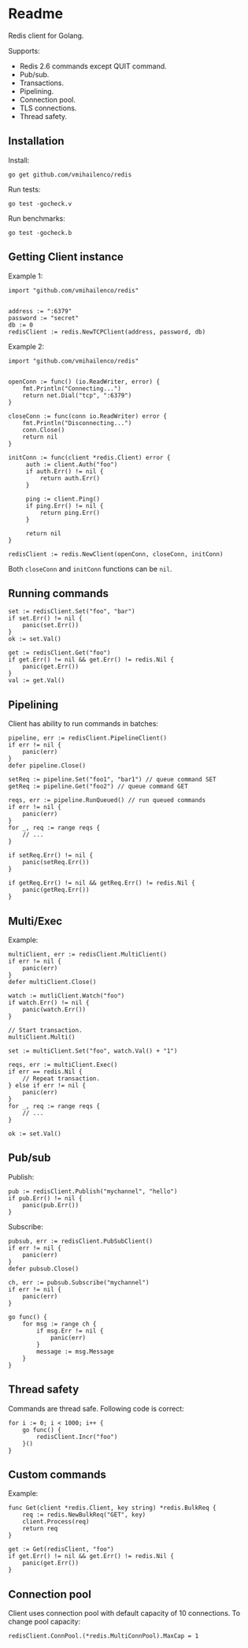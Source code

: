 Readme
======

Redis client for Golang.

Supports:

- Redis 2.6 commands except QUIT command.
- Pub/sub.
- Transactions.
- Pipelining.
- Connection pool.
- TLS connections.
- Thread safety.

Installation
------------

Install:

    go get github.com/vmihailenco/redis

Run tests:

    go test -gocheck.v

Run benchmarks:

    go test -gocheck.b

Getting Client instance
-----------------------

Example 1:

    import "github.com/vmihailenco/redis"


    address := ":6379"
    password := "secret"
    db := 0
    redisClient := redis.NewTCPClient(address, password, db)

Example 2:

    import "github.com/vmihailenco/redis"


    openConn := func() (io.ReadWriter, error) {
        fmt.Println("Connecting...")
        return net.Dial("tcp", ":6379")
    }

    closeConn := func(conn io.ReadWriter) error {
        fmt.Println("Disconnecting...")
        conn.Close()
        return nil
    }

    initConn := func(client *redis.Client) error {
         auth := client.Auth("foo")
         if auth.Err() != nil {
             return auth.Err()
         }

         ping := client.Ping()
         if ping.Err() != nil {
             return ping.Err()
         }

         return nil
    }

    redisClient := redis.NewClient(openConn, closeConn, initConn)

Both `closeConn` and `initConn` functions can be `nil`.

Running commands
----------------

    set := redisClient.Set("foo", "bar")
    if set.Err() != nil {
        panic(set.Err())
    }
    ok := set.Val()

    get := redisClient.Get("foo")
    if get.Err() != nil && get.Err() != redis.Nil {
        panic(get.Err())
    }
    val := get.Val()

Pipelining
----------

Client has ability to run commands in batches:

    pipeline, err := redisClient.PipelineClient()
    if err != nil {
        panic(err)
    }
    defer pipeline.Close()

    setReq := pipeline.Set("foo1", "bar1") // queue command SET
    getReq := pipeline.Get("foo2") // queue command GET

    reqs, err := pipeline.RunQueued() // run queued commands
    if err != nil {
        panic(err)
    }
    for _, req := range reqs {
        // ...
    }

    if setReq.Err() != nil {
        panic(setReq.Err())
    }

    if getReq.Err() != nil && getReq.Err() != redis.Nil {
        panic(getReq.Err())
    }

Multi/Exec
----------

Example:

    multiClient, err := redisClient.MultiClient()
    if err != nil {
        panic(err)
    }
    defer multiClient.Close()

    watch := mutliClient.Watch("foo")
    if watch.Err() != nil {
        panic(watch.Err())
    }

    // Start transaction.
    multiClient.Multi()

    set := multiClient.Set("foo", watch.Val() + "1")

    reqs, err := multiClient.Exec()
    if err == redis.Nil {
        // Repeat transaction.
    } else if err != nil {
        panic(err)
    }
    for _, req := range reqs {
        // ...
    }

    ok := set.Val()

Pub/sub
-------

Publish:

    pub := redisClient.Publish("mychannel", "hello")
    if pub.Err() != nil {
        panic(pub.Err())
    }

Subscribe:

    pubsub, err := redisClient.PubSubClient()
    if err != nil {
        panic(err)
    }
    defer pubsub.Close()

    ch, err := pubsub.Subscribe("mychannel")
    if err != nil {
        panic(err)
    }

    go func() {
        for msg := range ch {
            if msg.Err != nil {
                panic(err)
            }
            message := msg.Message
        }
    }

Thread safety
-------------

Commands are thread safe. Following code is correct:

    for i := 0; i < 1000; i++ {
        go func() {
            redisClient.Incr("foo")
        }()
    }

Custom commands
---------------

Example:

    func Get(client *redis.Client, key string) *redis.BulkReq {
        req := redis.NewBulkReq("GET", key)
        client.Process(req)
        return req
    }

    get := Get(redisClient, "foo")
    if get.Err() != nil && get.Err() != redis.Nil {
        panic(get.Err())
    }

Connection pool
---------------

Client uses connection pool with default capacity of 10 connections. To change pool capacity:

    redisClient.ConnPool.(*redis.MultiConnPool).MaxCap = 1
